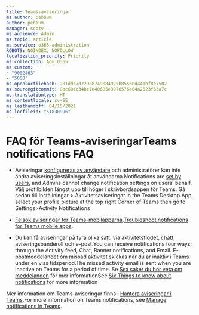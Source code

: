 ```yaml
---
title: Teams-aviseringar
ms.author: pebaum
author: pebaum
manager: scotv
ms.audience: Admin
ms.topic: article
ms.service: o365-administration
ROBOTS: NOINDEX, NOFOLLOW
localization_priority: Priority
ms.collection: Adm_O365
ms.custom:
- "9002463"
- "5050"
ms.openlocfilehash: 281ddc7d729a8749084925b85568d441bf8e7502
ms.sourcegitcommit: 8bc60ec34bc1e40685e3976576e04a2623f63a7c
ms.translationtype: HT
ms.contentlocale: sv-SE
ms.lasthandoff: 04/15/2021
ms.locfileid: "51830996"
---
```

# <a name="teams-notifications-faq"></a><span data-ttu-id="dabf2-102">FAQ för Teams-aviseringar</span><span class="sxs-lookup"><span data-stu-id="dabf2-102">Teams notifications FAQ</span></span>


- <span data-ttu-id="dabf2-103">Aviseringar [konfigureras av användare](https://support.microsoft.com/office/1cc31834-5fe5-412b-8edb-43fecc78413d) och administratörer kan inte ändra aviseringsinställningar åt användarna.</span><span class="sxs-lookup"><span data-stu-id="dabf2-103">Notifications are [set by users](https://support.microsoft.com/office/1cc31834-5fe5-412b-8edb-43fecc78413d), and Admins cannot change notification settings on users' behalf.</span></span> <span data-ttu-id="dabf2-104">Välj profilbilden längst upp till höger i skrivbordsappen för Teams. Gå sedan till Inställningar > Aktivitetsaviseringar.</span><span class="sxs-lookup"><span data-stu-id="dabf2-104">In the Teams Desktop App, select your profile picture at the top right Corner of Teams then go to Settings>Activity Notifications</span></span>

- <span data-ttu-id="dabf2-105">[Felsök aviseringar för Teams-mobilapparna](https://support.microsoft.com/office/6d125ac2-e440-4fab-8e4c-2227a52d460c).</span><span class="sxs-lookup"><span data-stu-id="dabf2-105">[Troubleshoot notifications for Teams mobile apps](https://support.microsoft.com/office/6d125ac2-e440-4fab-8e4c-2227a52d460c).</span></span>

- <span data-ttu-id="dabf2-106">Du kan få aviseringar på fyra olika sätt: via aktivitetsflödet, chatt, aviseringsbanderoll och e-post.</span><span class="sxs-lookup"><span data-stu-id="dabf2-106">You can receive notifications four ways: through the Activity feed, Chat, Banner notifications, and Email.</span></span> <span data-ttu-id="dabf2-107">E-postmeddelandet om missad aktivitet skickas när du är inaktiv i Teams under en viss tidsperiod.</span><span class="sxs-lookup"><span data-stu-id="dabf2-107">The missed activity email is sent when you are inactive on Teams for a period of time.</span></span> <span data-ttu-id="dabf2-108">Se [Sex saker du bör veta om meddelanden](https://support.microsoft.com/office/abb62c60-3d15-4968-b86a-42fea9c22cf4) för mer information</span><span class="sxs-lookup"><span data-stu-id="dabf2-108">See [Six Things to know about notifications](https://support.microsoft.com/office/abb62c60-3d15-4968-b86a-42fea9c22cf4) for more information</span></span>

<span data-ttu-id="dabf2-109">Mer information om Teams-aviseringar finns i [Hantera aviseringar i Teams](https://support.office.com/article/1cc31834-5fe5-412b-8edb-43fecc78413d#ID0EAABAAA).</span><span class="sxs-lookup"><span data-stu-id="dabf2-109">For more information on Teams notifications, see  [Manage notifications in Teams](https://support.office.com/article/1cc31834-5fe5-412b-8edb-43fecc78413d#ID0EAABAAA).</span></span>
